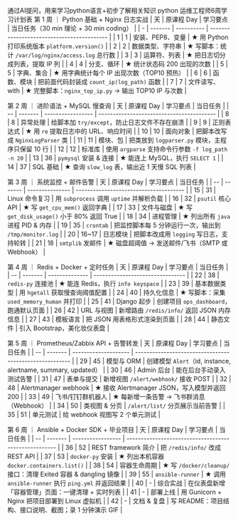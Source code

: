 通过AI提问，用来学习python语言+初步了解相关知识
python 运维工程师6周学习计划表
第 1 周 ｜ Python 基础 + Nginx 日志实战
| 天 | 原课程 Day | 学习要点       | 当日任务（30 min 理论 + 30 min  coding）           |
| - | ------- | ---------- | ------------------------------------------ |
| 1 | 1       | 安装、PEP8、变量 | ★ 用 Python 打印系统版本 `platform.version()`     |
| 2 | 2       | 数据类型、字符串   | ★ 写脚本：统计 `/var/log/nginx/access.log` 总行数   |
| 3 | 3       | 运算符、列表     | ★ 把日志切分成列表，提取 IP 列                         |
| 4 | 4       | 分支、循环      | ★ 统计状态码 200 出现的次数                          |
| 5 | 5       | 字典、集合      | ★ 用字典统计每个 IP 出现次数（TOP10 预热）                |
| 6 | 6       | 函数、模块      | 把前面代码封装成 `count_ip(log_path)` 函数           |
| 7 | 7       | 文件读写、with  | ★ 完整脚本：`nginx_top_ip.py` → 输出 TOP10 IP 与次数 |

第 2 周 ｜ 进阶语法 + MySQL 慢查询
| 天  | 原课程 Day | 学习要点              | 当日任务                                      |
| -- | ------- | ----------------- | ----------------------------------------- |
| 8  | 8       | 异常处理              | 给脚本加 `try/except`，防止日志文件不存在崩溃             |
| 9  | 9       | 正则表达式             | ★ 用 `re` 提取日志中的 URL、响应时间                  |
| 10 | 10      | 面向对象              | 把脚本改写成 `NginxLogParser` 类                 |
| 11 | 11      | 模块、包              | 把类放到 `logparser.py` 模块，主程序只保留 10 行        |
| 12 | 12      | 标准库               | 使用 `argparse` 支持命令行参数 `-f log_path -n 20` |
| 13 | 36      | `pymysql` 安装 & 连接 | ★ 能连上 MySQL，执行 `SELECT 1`                 |
| 14 | 37      | SQL 基础            | ★ 查询 `slow_log` 表，输出近 1 天慢 SQL 列表         |

第 3 周 ｜ 系统监控 + 邮件告警
| 天  | 原课程 Day | 学习要点            | 当日任务                                   |
| -- | ------- | --------------- | -------------------------------------- |
| 15 | 31      | Linux 命令复习      | 用 `subprocess` 调用 `uptime` 并解析负载       |
| 16 | 32      | `psutil` 核心 API | ★ 写 `get_cpu_mem()` 返回字典               |
| 17 | 33      | 文件与磁盘           | ★ 写 `get_disk_usage()` 小于 80% 返回 True  |
| 18 | 34      | 进程管理            | ★ 列出所有 `java` 进程 PID & 内存              |
| 19 | 35      | `crontab`       | 把监控脚本每 5 分钟运行一次，输出到 `/tmp/monitor.log` |
| 20 | 16~17   | 日志模块            | 把脚本改成用 `logging` 写日志，支持轮转              |
| 21 | 18      | `smtplib` 发邮件   | ★ 磁盘超阈值 → 发送邮件/飞书（SMTP 或 Webhook）      |

第 4 周 ｜ Redis + Docker + 定时任务
| 天  | 原课程 Day | 学习要点           | 当日任务                             |
| -- | ------- | -------------- | -------------------------------- |
| 22 | 38      | `redis-py` 连接池 | ★ 能连 Redis，执行 `info keyspace`    |
| 23 | 39      | 基本数据类型         | 用 `hgetall` 获取慢查询阈值配置            |
| 24 | 40      | 持久化信息          | ★ 写脚本：采集 `used_memory_human` 并打印 |
| 25 | 41      | Django 起步      | 创建项目 `ops_dashboard`，跑通默认页面      |
| 26 | 42      | URL 与视图        | 新增路由 `/redis/info/` 返回 JSON 内存信息 |
| 27 | 43      | 模板语言           | 把 JSON 用表格形式渲染到页面                |
| 28 | 44      | 静态文件           | 引入 Bootstrap，美化妆仪表盘              |

第 5 周 ｜ Prometheus/Zabbix API + 告警转发
| 天  | 原课程 Day | 学习要点                 | 当日任务                                                    |
| -- | ------- | -------------------- | ------------------------------------------------------- |
| 29 | 45      | 模型与 ORM              | 创建模型 `Alert`（id, instance, alertname, summary, updated） |
| 30 | 46      | Admin 后台             | 能在后台手动录入测试告警                                            |
| 31 | 47      | 表单与提交                | 新增视图 `/alert/webhook/` 接收 POST                          |
| 32 | 48      | Alertmanager webhook | ★ 接收 Alertmanager JSON，写入模型并返回 200                      |
| 33 | 49      | 飞书/钉钉群机器人            | ★ 每新增一条告警 → 飞书群消息（Webhook）                              |
| 34 | 50      | 类视图 & 分页             | `/alert/list/` 分页展示当前告警                                 |
| 35 | 51      | 单元测试                 | 给 webhook 视图写 2 个单元测试                                   |

第 6 周 ｜ Ansible + Docker SDK + 毕业项目
| 天  | 原课程 Day | 学习要点              | 当日任务                                                  |
| -- | ------- | ----------------- | ----------------------------------------------------- |
| 36 | 52      | REST framework 简介 | 把 `/redis/info/` 改成 REST API                          |
| 37 | 53      | `docker-py` 安装    | ★ 列出本机容器 `docker.containers.list()`                   |
| 38 | 54      | 容器生命周期            | ★ 写 `/docker/cleanup/` 接口：清理 Exited 容器 &  dangling 镜像 |
| 39 | 55      | `ansible-runner`  | ★ 调用 `ansible-runner` 执行 `ping.yml` 并返回结果             |
| 40 | -       | 综合实战              | 在仪表盘新增「容器管理」页面：一键清理 + 实时列表                            |
| 41 | -       | 部署上线              | 用 Gunicorn + Nginx 把项目部署到 Linux 虚拟机                   |
| 42 | -       | 文档 & 复盘           | 写 README：项目结构、接口说明、截图；录 1 分钟演示 GIF                    |
